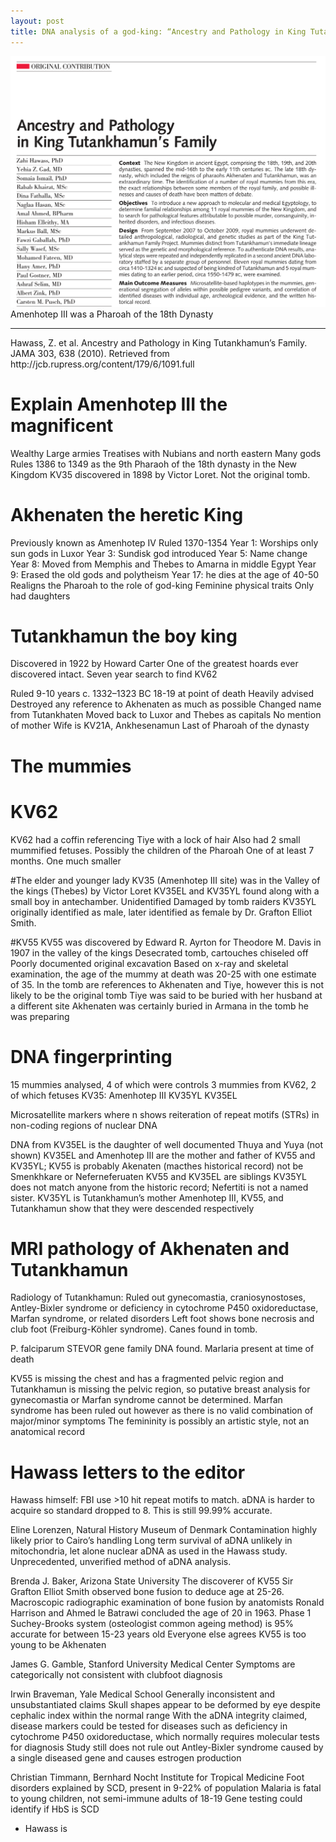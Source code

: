 ```yaml
---
layout: post
title: DNA analysis of a god-king: “Ancestry and Pathology in King Tutankhamun’s Family” by Zahi Hawass et al. 2010.
---
```


![A screenshot of the Hawass article showing the title, the full list of authors and part of the abstract.](/images/dna_godking/Hawass2010.png)
Amenhotep III was a Pharoah of the 18th Dynasty

<hr>
Hawass, Z. et al. Ancestry and Pathology in King Tutankhamun’s Family. JAMA 303, 638 (2010).
Retrieved from http://jcb.rupress.org/content/179/6/1091.full
<!--more-->

# Explain Amenhotep III the magnificent

Wealthy
Large armies
Treatises with Nubians and north eastern
Many gods
Rules 1386 to 1349 as the 9th Pharaoh of the 18th dynasty in the New Kingdom
KV35 discovered in 1898 by Victor Loret. Not the original tomb.

# Akhenaten the heretic King

Previously known as Amenhotep IV
Ruled 1370-1354
Year 1: Worships only sun gods in Luxor
Year 3: Sundisk god introduced
Year 5: Name change
Year 8: Moved from Memphis and Thebes to Amarna in middle Egypt
Year 9: Erased the old gods and polytheism
Year 17: he dies at the age of 40-50
Realigns the Pharoah to the role of god-king
Feminine physical traits
Only had daughters

# Tutankhamun the boy king

Discovered in 1922 by Howard Carter
One of the greatest hoards ever discovered intact.
Seven year search to find KV62

Ruled 9-10 years c. 1332–1323 BC
18-19 at point of death
Heavily advised
Destroyed any reference to Akhenaten as much as possible
Changed name from Tutankhaten
Moved back to Luxor and Thebes as capitals
No mention of mother
Wife is KV21A, Ankhesenamun
Last of Pharoah of the dynasty

# The mummies

# KV62

KV62 had a coffin referencing Tiye with a lock of hair
Also had 2 small mummified fetuses.  Possibly the children of the Pharoah
One of at least 7 months.
One much smaller

\#The elder and younger lady
KV35 (Amenhotep III site) was in the Valley of the kings (Thebes) by Victor Loret
KV35EL  and KV35YL found along with a small boy in antechamber.
Unidentified
Damaged by tomb raiders
KV35YL originally identified as male, later identified as female by Dr. Grafton Elliot Smith.

\#KV55
KV55 was discovered by Edward R. Ayrton for Theodore M. Davis in 1907 in the valley of the kings
Desecrated tomb, cartouches chiseled off
Poorly documented original excavation
Based on x-ray and skeletal examination, the age of the mummy at death was 20-25 with one estimate of 35.
In the tomb are references to Akhenaten and Tiye, however this is not likely to be the original tomb
Tiye was said to be buried with her husband at a different site
Akhenaten was certainly buried in Armana in the tomb he was preparing

# DNA fingerprinting

15 mummies analysed, 4 of which were controls
3 mummies from KV62, 2 of which fetuses
KV35:
Amenhotep III
KV35YL
KV35EL

Microsatellite markers where n shows reiteration of repeat motifs (STRs) in non-coding regions of nuclear DNA

DNA from KV35EL is the daughter of well documented Thuya and Yuya (not shown)
KV35EL and Amenhotep III are the mother and father of KV55 and KV35YL; KV55 is probably Akenaten (macthes historical record) not be Smenkhkare or Neferneferuaten
KV55 and KV35EL are siblings
KV35YL does not match anyone from the historic record; Nefertiti is not a named sister.
KV35YL is Tutankhamun’s mother
Amenhotep III, KV55, and Tutankhamun show that they were descended respectively

# MRI pathology of Akhenaten and Tutankhamun

Radiology of Tutankhamun:
Ruled out gynecomastia, craniosynostoses, Antley-Bixler syndrome or deficiency in cytochrome P450 oxidoreductase, Marfan syndrome, or related disorders
Left foot shows bone necrosis and club foot (Freiburg-Köhler syndrome). Canes found in tomb.

P. falciparum STEVOR gene family DNA found. Marlaria present at time of death

KV55 is missing the chest and has a fragmented pelvic region and Tutankhamun is missing the pelvic region, so putative breast analysis for gynecomastia or Marfan syndrome  cannot be determined.
Marfan syndrome has been ruled out however as there is no valid combination of major/minor symptoms
The femininity is possibly an artistic style, not an anatomical record

# Hawass letters to the editor

Hawass himself: FBI use >10 hit repeat motifs to match. aDNA is harder to acquire so standard dropped to 8. This is still 99.99% accurate.

Eline Lorenzen, Natural History Museum of Denmark
Contamination highly likely prior to Cairo’s handling
Long term survival of aDNA unlikely in mitochondria, let alone nuclear aDNA as used in the Hawass study. Unprecedented, unverified method of aDNA analysis.

Brenda J. Baker, Arizona State University
The discoverer of KV55 Sir Grafton Elliot Smith observed bone fusion to deduce age at 25-26. Macroscopic radiographic examination of bone fusion by anatomists Ronald Harrison and Ahmed le Batrawi concluded the age of 20 in 1963. Phase 1 Suchey-Brooks system (osteologist common ageing method) is 95% accurate for between 15-23 years old
Everyone else agrees KV55 is too young to be Akhenaten

James G. Gamble, Stanford University Medical Center
Symptoms are categorically not consistent with clubfoot diagnosis

Irwin Braveman, Yale Medical School
Generally inconsistent and unsubstantiated claims
Skull shapes appear to be deformed by eye despite cephalic index within the normal range
With the aDNA integrity claimed, disease markers could be tested for diseases such as deficiency in cytochrome P450 oxidoreductase, which normally requires molecular tests for diagnosis
Study still does not rule out Antley-Bixler syndrome caused by a single diseased gene and causes estrogen production

Christian Timmann, Bernhard Nocht Institute for Tropical Medicine
Foot disorders explained by SCD, present in 9-22% of population
Malaria is fatal to young children, not semi-immune adults of 18-19
Gene testing could identify if HbS is SCD

-   Hawass is
